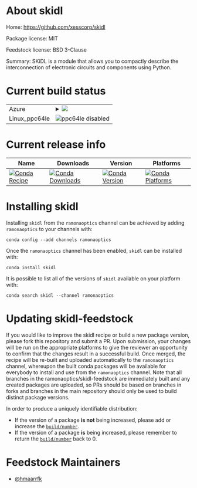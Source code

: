 About skidl
===========

Home: https://github.com/xesscorp/skidl

Package license: MIT

Feedstock license: BSD 3-Clause

Summary: SKiDL is a module that allows you to compactly describe the interconnection of electronic circuits and components using Python.



Current build status
====================


<table>
    
  <tr>
    <td>Azure</td>
    <td>
      <details>
        <summary>
          <a href="https://dev.azure.com/ramonaoptics/feedstock-builds/_build/latest?definitionId=7&branchName=master">
            <img src="https://dev.azure.com/ramonaoptics/feedstock-builds/_apis/build/status/skidl-feedstock?branchName=master">
          </a>
        </summary>
        <table>
          <thead><tr><th>Variant</th><th>Status</th></tr></thead>
          <tbody><tr>
              <td>linux_python2.7</td>
              <td>
                <a href="https://dev.azure.com/ramonaoptics/feedstock-builds/_build/latest?definitionId=7&branchName=master">
                  <img src="https://dev.azure.com/ramonaoptics/feedstock-builds/_apis/build/status/skidl-feedstock?branchName=master&jobName=linux&configuration=linux_python2.7" alt="variant">
                </a>
              </td>
            </tr><tr>
              <td>linux_python3.6</td>
              <td>
                <a href="https://dev.azure.com/ramonaoptics/feedstock-builds/_build/latest?definitionId=7&branchName=master">
                  <img src="https://dev.azure.com/ramonaoptics/feedstock-builds/_apis/build/status/skidl-feedstock?branchName=master&jobName=linux&configuration=linux_python3.6" alt="variant">
                </a>
              </td>
            </tr><tr>
              <td>linux_python3.7</td>
              <td>
                <a href="https://dev.azure.com/ramonaoptics/feedstock-builds/_build/latest?definitionId=7&branchName=master">
                  <img src="https://dev.azure.com/ramonaoptics/feedstock-builds/_apis/build/status/skidl-feedstock?branchName=master&jobName=linux&configuration=linux_python3.7" alt="variant">
                </a>
              </td>
            </tr><tr>
              <td>linux_python3.8</td>
              <td>
                <a href="https://dev.azure.com/ramonaoptics/feedstock-builds/_build/latest?definitionId=7&branchName=master">
                  <img src="https://dev.azure.com/ramonaoptics/feedstock-builds/_apis/build/status/skidl-feedstock?branchName=master&jobName=linux&configuration=linux_python3.8" alt="variant">
                </a>
              </td>
            </tr><tr>
              <td>osx_python2.7</td>
              <td>
                <a href="https://dev.azure.com/ramonaoptics/feedstock-builds/_build/latest?definitionId=7&branchName=master">
                  <img src="https://dev.azure.com/ramonaoptics/feedstock-builds/_apis/build/status/skidl-feedstock?branchName=master&jobName=osx&configuration=osx_python2.7" alt="variant">
                </a>
              </td>
            </tr><tr>
              <td>osx_python3.6</td>
              <td>
                <a href="https://dev.azure.com/ramonaoptics/feedstock-builds/_build/latest?definitionId=7&branchName=master">
                  <img src="https://dev.azure.com/ramonaoptics/feedstock-builds/_apis/build/status/skidl-feedstock?branchName=master&jobName=osx&configuration=osx_python3.6" alt="variant">
                </a>
              </td>
            </tr><tr>
              <td>osx_python3.7</td>
              <td>
                <a href="https://dev.azure.com/ramonaoptics/feedstock-builds/_build/latest?definitionId=7&branchName=master">
                  <img src="https://dev.azure.com/ramonaoptics/feedstock-builds/_apis/build/status/skidl-feedstock?branchName=master&jobName=osx&configuration=osx_python3.7" alt="variant">
                </a>
              </td>
            </tr><tr>
              <td>osx_python3.8</td>
              <td>
                <a href="https://dev.azure.com/ramonaoptics/feedstock-builds/_build/latest?definitionId=7&branchName=master">
                  <img src="https://dev.azure.com/ramonaoptics/feedstock-builds/_apis/build/status/skidl-feedstock?branchName=master&jobName=osx&configuration=osx_python3.8" alt="variant">
                </a>
              </td>
            </tr><tr>
              <td>win_python2.7</td>
              <td>
                <a href="https://dev.azure.com/ramonaoptics/feedstock-builds/_build/latest?definitionId=7&branchName=master">
                  <img src="https://dev.azure.com/ramonaoptics/feedstock-builds/_apis/build/status/skidl-feedstock?branchName=master&jobName=win&configuration=win_python2.7" alt="variant">
                </a>
              </td>
            </tr><tr>
              <td>win_python3.6</td>
              <td>
                <a href="https://dev.azure.com/ramonaoptics/feedstock-builds/_build/latest?definitionId=7&branchName=master">
                  <img src="https://dev.azure.com/ramonaoptics/feedstock-builds/_apis/build/status/skidl-feedstock?branchName=master&jobName=win&configuration=win_python3.6" alt="variant">
                </a>
              </td>
            </tr><tr>
              <td>win_python3.7</td>
              <td>
                <a href="https://dev.azure.com/ramonaoptics/feedstock-builds/_build/latest?definitionId=7&branchName=master">
                  <img src="https://dev.azure.com/ramonaoptics/feedstock-builds/_apis/build/status/skidl-feedstock?branchName=master&jobName=win&configuration=win_python3.7" alt="variant">
                </a>
              </td>
            </tr><tr>
              <td>win_python3.8</td>
              <td>
                <a href="https://dev.azure.com/ramonaoptics/feedstock-builds/_build/latest?definitionId=7&branchName=master">
                  <img src="https://dev.azure.com/ramonaoptics/feedstock-builds/_apis/build/status/skidl-feedstock?branchName=master&jobName=win&configuration=win_python3.8" alt="variant">
                </a>
              </td>
            </tr>
          </tbody>
        </table>
      </details>
    </td>
  </tr>
  <tr>
    <td>Linux_ppc64le</td>
    <td>
      <img src="https://img.shields.io/badge/ppc64le-disabled-lightgrey.svg" alt="ppc64le disabled">
    </td>
  </tr>
</table>

Current release info
====================

| Name | Downloads | Version | Platforms |
| --- | --- | --- | --- |
| [![Conda Recipe](https://img.shields.io/badge/recipe-skidl-green.svg)](https://anaconda.org/ramonaoptics/skidl) | [![Conda Downloads](https://img.shields.io/conda/dn/ramonaoptics/skidl.svg)](https://anaconda.org/ramonaoptics/skidl) | [![Conda Version](https://img.shields.io/conda/vn/ramonaoptics/skidl.svg)](https://anaconda.org/ramonaoptics/skidl) | [![Conda Platforms](https://img.shields.io/conda/pn/ramonaoptics/skidl.svg)](https://anaconda.org/ramonaoptics/skidl) |

Installing skidl
================

Installing `skidl` from the `ramonaoptics` channel can be achieved by adding `ramonaoptics` to your channels with:

```
conda config --add channels ramonaoptics
```

Once the `ramonaoptics` channel has been enabled, `skidl` can be installed with:

```
conda install skidl
```

It is possible to list all of the versions of `skidl` available on your platform with:

```
conda search skidl --channel ramonaoptics
```




Updating skidl-feedstock
========================

If you would like to improve the skidl recipe or build a new
package version, please fork this repository and submit a PR. Upon submission,
your changes will be run on the appropriate platforms to give the reviewer an
opportunity to confirm that the changes result in a successful build. Once
merged, the recipe will be re-built and uploaded automatically to the
`ramonaoptics` channel, whereupon the built conda packages will be available for
everybody to install and use from the `ramonaoptics` channel.
Note that all branches in the ramonaoptics/skidl-feedstock are
immediately built and any created packages are uploaded, so PRs should be based
on branches in forks and branches in the main repository should only be used to
build distinct package versions.

In order to produce a uniquely identifiable distribution:
 * If the version of a package **is not** being increased, please add or increase
   the [``build/number``](https://conda.io/docs/user-guide/tasks/build-packages/define-metadata.html#build-number-and-string).
 * If the version of a package **is** being increased, please remember to return
   the [``build/number``](https://conda.io/docs/user-guide/tasks/build-packages/define-metadata.html#build-number-and-string)
   back to 0.

Feedstock Maintainers
=====================

* [@hmaarrfk](https://github.com/hmaarrfk/)

